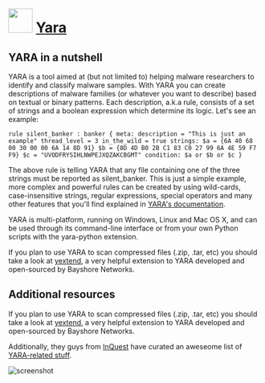 ﻿# <img src="https://cdn.jsdelivr.net/gh/chtof/chocolatey-packages/automatic/yara/yara.png" width="48" height="48"/> [Yara](https://chocolatey.org/packages/yara)

## YARA in a nutshell
YARA is a tool aimed at (but not limited to) helping malware researchers to identify and classify malware samples. With YARA you can create descriptions of malware families (or whatever you want to describe) based on textual or binary patterns. Each description, a.k.a rule, consists of a set of strings and a boolean expression which determine its logic. Let's see an example:

``rule silent_banker : banker
{
    meta:
        description = "This is just an example"
        thread_level = 3
        in_the_wild = true
    strings:
        $a = {6A 40 68 00 30 00 00 6A 14 8D 91}
        $b = {8D 4D B0 2B C1 83 C0 27 99 6A 4E 59 F7 F9}
        $c = "UVODFRYSIHLNWPEJXQZAKCBGMT"
    condition:
        $a or $b or $c
}``

The above rule is telling YARA that any file containing one of the three strings must be reported as silent_banker. This is just a simple example, more complex and powerful rules can be created by using wild-cards, case-insensitive strings, regular expressions, special operators and many other features that you'll find explained in [YARA's documentation](http://yara.readthedocs.org).

YARA is multi-platform, running on Windows, Linux and Mac OS X, and can be used through its command-line interface or from your own Python scripts with the yara-python extension.

If you plan to use YARA to scan compressed files (.zip, .tar, etc) you should take a look at [yextend](https://github.com/BayshoreNetworks/yextend), a very helpful extension to YARA developed and open-sourced by Bayshore Networks.

## Additional resources
If you plan to use YARA to scan compressed files (.zip, .tar, etc) you should take a look at [yextend](https://github.com/BayshoreNetworks/yextend), a very helpful extension to YARA developed and open-sourced by Bayshore Networks.

Additionally, they guys from [InQuest](https://inquest.net) have curated an aweseome list of [YARA-related stuff](https://github.com/InQuest/awesome-yara).

![screenshot](https://cdn.jsdelivr.net/gh/chtof/chocolatey-packages/automatic/yara/screenshot.png)